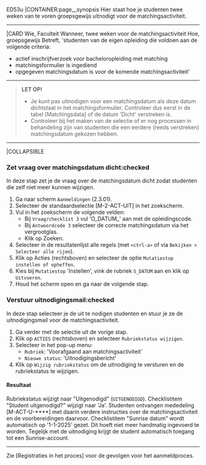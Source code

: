 ED53u
|CONTAINER:page__synopsis
Hier staat hoe je studenten twee weken van te voren groepsgewijs uitnodigt voor de matchingsactiviteit.
_____
|CARD
Wie, Faculteit
Wanneer, twee weken voor de matchingsactiviteit
Hoe, groepsgewijs
Betreft, 'studenten van de eigen opleiding die voldoen aan de volgende criteria:

* actief inschrijfverzoek voor bacheloropleiding met matching
* matchingsformulier is ingediend
* opgegeven matchingsdatum is voor de komende matchingsactiviteit'
_____
> **LET OP!**
>
> * Je kunt pas uitnodigen voor een matchingsdatum als deze datum dichtstaat in het matchingsformulier. Controleer dus eerst in de tabel [Matchingsdata] of de datum 'Dicht' verstreken is.
> * Controleer bij het maken van de selectie of er nog processen in behandeling zijn van studenten die een eerdere (reeds verstreken) matchingsdatum gekozen hebben.

_____
|COLLAPSIBLE
### Zet vraag over matchingsdatum dicht:checked
In deze stap zet je de vraag over de matchingsdatum dicht zodat studenten die zelf niet meer kunnen wijzigen.

1. Ga naar scherm `Aanmeldingen` (2.3.01).
1. Selecteer de standaardselectie [M-2-ACT-UIT] in het zoekscherm.
1. Vul in het zoekscherm de volgende velden:
    * Bij `Vraag/checklist 3` vul 'O_DATUM_' aan met de opleidingscode.
    * Bij `Antwoordcode 3` selecteer de correcte matchingsdatum via het vergrootglas.
    * Klik op Zoeken.
1. Selecteer in de resultatenlijst alle regels (met `<ctrl-a>` of via `Bekijken > Selecteer alle rijen`).
1. Klik op Acties (rechtsboven) en selecteer de optie `Mutatiestop instellen of opheffen`.
1. Kies bij `Mutatiestop` 'Instellen', vink de rubriek `S_DATUM` aan en klik op `Uitvoeren`.
1. Houd het scherm open en ga naar de volgende stap.

### Verstuur uitnodigingsmail:checked
In deze stap selecteer je de uit te nodigen studenten en stuur je ze de uitnodigingsmail voor de matchingsactiviteit.

1. Ga verder met de selectie uit de vorige stap.
1. Klik op `ACTIES` (rechtsboven) en selecteer `Rubriekstatus wijzigen`.
1. Selecteer in het pop-up menu:
    * `Rubriek`: 'Voorafgaand aan matchingsactiviteit'
    * `Nieuwe status`: 'Uitnodigingsbericht'
1. Klik op `Wijzig rubriekstatus` om de uitnodiging te versturen en de rubriekstatus te wijzigen.

#### Resultaat
Rubriekstatus wijzigt naar "Uitgenodigd" (`UITGENODIGD`). Checklistitem "Student uitgenodigd?" wijzigt naar 'Ja'. Studenten ontvangen mededeling  [M-ACT-U-****] met daarin verdere instructies over de matchingsactiviteit en de voorbereidingen daarvoor. Checklistitem "Sunrise datum" wordt automatisch op '1-1-2025' gezet. Dit hoeft niet meer handmatig ingevoerd te worden. Tegelijk met de uitnodiging krijgt de student automatisch toegang tot een Sunrise-account.

-----

Zie [Registraties in het proces] voor de gevolgen voor het aanmeldproces.
